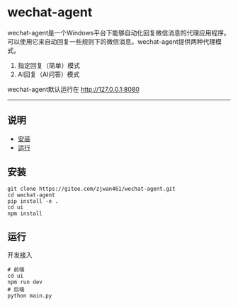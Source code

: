 # wechat-agent

wechat-agent是一个Windows平台下能够自动化回复微信消息的代理应用程序。可以使用它来自动回复一些规则下的微信消息。wechat-agent提供两种代理模式。
1. 指定回复（简单）模式
2. AI回复（AI问答）模式

wechat-agent默认运行在 http://127.0.0.1:8080

-----

## 说明

- [安装](#安装)
- [运行](#运行)

## 安装

```shell
git clone https://gitee.com/zjwan461/wechat-agent.git
cd wechat-agent
pip install -e .
cd ui
npm install
```

## 运行

开发接入

```shell
# 前端
cd ui
npm run dev
# 后端
python main.py
```

